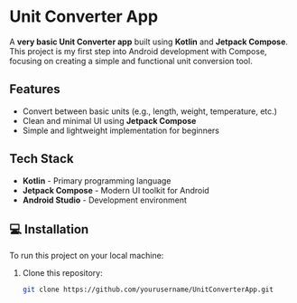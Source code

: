 #  Unit Converter App

A **very basic Unit Converter app** built using **Kotlin** and **Jetpack Compose**. This project is my first step into Android development with Compose, focusing on creating a simple and functional unit conversion tool.

##  Features
- Convert between basic units (e.g., length, weight, temperature, etc.)
- Clean and minimal UI using **Jetpack Compose**
- Simple and lightweight implementation for beginners

##  Tech Stack
- **Kotlin** - Primary programming language
- **Jetpack Compose** - Modern UI toolkit for Android
- **Android Studio** - Development environment

## 💻 Installation
To run this project on your local machine:
1. Clone this repository:  
   ```bash
   git clone https://github.com/yourusername/UnitConverterApp.git

